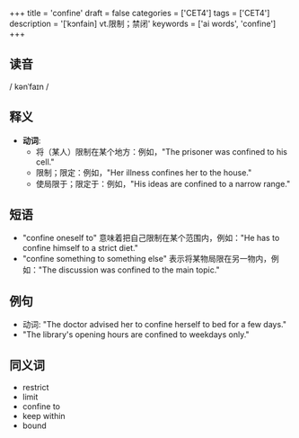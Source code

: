 +++
title = 'confine'
draft = false
categories = ['CET4']
tags = ['CET4']
description = '[ˈkɔnfain] vt.限制；禁闭'
keywords = ['ai words', 'confine']
+++

## 读音
/ kənˈfaɪn /

## 释义
- **动词**:
  - 将（某人）限制在某个地方：例如，"The prisoner was confined to his cell."
  - 限制；限定：例如，"Her illness confines her to the house."
  - 使局限于；限定于：例如，"His ideas are confined to a narrow range."

## 短语
- "confine oneself to" 意味着把自己限制在某个范围内，例如："He has to confine himself to a strict diet."
- "confine something to something else" 表示将某物局限在另一物内，例如："The discussion was confined to the main topic."

## 例句
- 动词: "The doctor advised her to confine herself to bed for a few days."
- "The library's opening hours are confined to weekdays only."

## 同义词
- restrict
- limit
- confine to
- keep within
- bound
